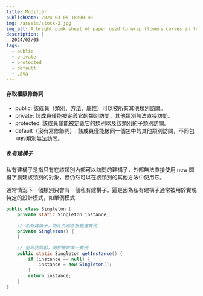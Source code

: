 ```yaml
---
title: Modifier
publishDate: 2024-03-05 18:00:00
img: /assets/stock-2.jpg
img_alt: A bright pink sheet of paper used to wrap flowers curves in front of rich blue background
description: |
  2024/03/05
tags:
  - public
  - private
  - protected
  - default
  - Java
---
```


#### 存取權限修飾詞

- public: 該成員（類別、方法、屬性）可以被所有其他類別訪問。
- private: 該成員僅能被定義它的類別訪問，其他類別無法直接訪問。
- protected: 該成員僅能被定義它的類別以及該類別的子類別訪問。
- default（沒有寫修飾詞）: 該成員僅能被同一個包中的其他類別訪問，不同包中的類別無法訪問。

##### 私有建構子

私有建構子是指只有在該類別內部可以訪問的建構子，外部無法直接使用 new 關鍵字創建該類別的對象，但仍然可以在該類別的其他方法中使用它。

通常情況下一個類別只會有一個私有建構子。這是因為私有建構子通常被用於實現特定的設計模式，如單例模式

```java
public class Singleton {
    private static Singleton instance;

    // 私有建構子，防止外部直接創建實例
    private Singleton() {
    }

    // 全局訪問點，用於獲取唯一實例
    public static Singleton getInstance() {
        if (instance == null) {
            instance = new Singleton();
        }
        return instance;
    }
}
```
